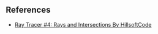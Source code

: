 ## References
* [Ray Tracer #4: Rays and Intersections By HillsoftCode](https://www.youtube.com/watch?v=hOeOuZGmeCM)